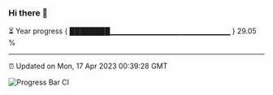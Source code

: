 ### Hi there 👋

⏳ Year progress { ████████▁▁▁▁▁▁▁▁▁▁▁▁▁▁▁▁▁▁▁▁▁▁ } 29.05 %

---

⏰ Updated on Mon, 17 Apr 2023 00:39:28 GMT

![Progress Bar CI](https://github.com/Shyam-Makwana/GitHub-Actions-Demo/workflows/Progress%20Bar%20CI/badge.svg)
